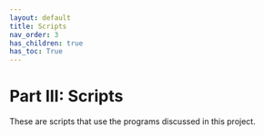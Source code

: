 ```yaml
---
layout: default
title: Scripts
nav_order: 3
has_children: true
has_toc: True
---
```


# Part III: Scripts

These are scripts that use the programs discussed in this project.
